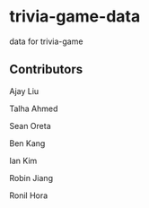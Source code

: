 # trivia-game-data
data for trivia-game

## Contributors
Ajay Liu

Talha Ahmed

Sean Oreta

Ben Kang

Ian Kim

Robin Jiang

Ronil Hora
